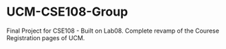 # UCM-CSE108-Group
Final Project for CSE108 - Built on Lab08. Complete revamp of the Courese Registration pages of UCM. 
